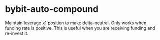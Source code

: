 # bybit-auto-compound

Maintain leverage x1 position to make delta-neutral. Only works when funding rate is positive. This is useful when you are receiving funding and re-invest it.
